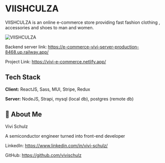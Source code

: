 
# VIISHCULZA

VIISHCULZA is an online e-commerce store providing fast fashion clothing , accessories and shoes to man and women.

![VIISHCULZA](https://github.com/vivi-su/e-commerce-vivi/assets/81454201/5ef8109d-801a-413a-acc9-4f8c77d7a643)


Backend server link: https://e-commerce-vivi-server-production-8468.up.railway.app/

Project Link: https://vivi-e-commerce.netlify.app/
## Tech Stack

**Client:** ReactJS, Sass, MUI, Stripe, Redux

**Server:** NodeJS, Strapi, mysql (local db), postgres (remote db)

## 🍒 About Me

Vivi Schulz

A semiconductor engineer turned into front-end developer

LinkedIn: https://www.linkedin.com/in/vivi-schulz/

GitHub: https://github.com/vivischulz
